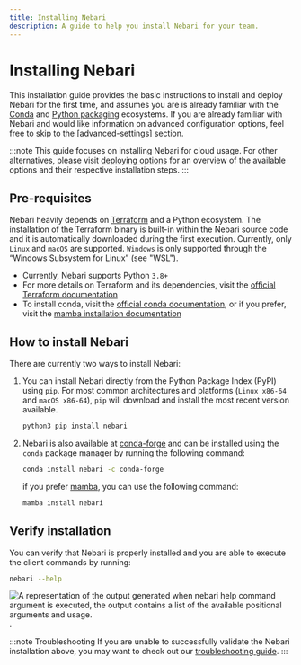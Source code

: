```yaml
---
title: Installing Nebari
description: A guide to help you install Nebari for your team.
---
```


# Installing Nebari


This installation guide provides the basic instructions to install and deploy Nebari for the first time, and assumes you are is already familiar with the [Conda](https://docs.conda.io/projects/conda/en/latest/) and [Python packaging](https://packaging.python.org/en/latest/tutorials/installing-packages/#installing-packages) ecosystems. If you are already familiar with Nebari and would like information on advanced configuration options, feel free to skip to the [advanced-settings] section.

:::note
This guide focuses on installing Nebari for cloud usage. For other alternatives, please visit [deploying options](/getting-started/deploy.md) for an overview of the available options and their respective installation steps.
:::

## Pre-requisites

Nebari heavily depends on [Terraform](https://www.terraform.io/) and a Python ecosystem. The installation of the Terraform binary is built-in within the Nebari source code and it is automatically downloaded during the first execution. Currently, only `Linux` and `macOS` are supported. `Windows` is only supported through the “Windows Subsystem for Linux” (see "WSL").
- Currently, Nebari supports Python `3.8+`
- For more details on Terraform and its dependencies, visit the [official Terraform documentation](https://learn.hashicorp.com/tutorials/terraform/install-cli)
- To install conda, visit the [official conda documentation](https://docs.conda.io/projects/conda/en/latest/user-guide/install/index.html), or if you prefer, visit the [mamba installation documentation](https://github.com/mamba-org/mamba#installation)

## How to install Nebari

There are currently two ways to install Nebari:

1. You can install Nebari directly from the Python Package Index (PyPI) using `pip`. For most common architectures and platforms (`Linux x86-64` and `macOS x86-64`), `pip` will download and install the most recent version available.

    ```bash
    python3 pip install nebari
    ```

2. Nebari is also available at [conda-forge](https://anaconda.org/conda-forge/qhub) and can be installed using the `conda` package manager by running the following command:

    ```bash
    conda install nebari -c conda-forge
    ```

    if you prefer [mamba](https://github.com/mamba-org/mamba#mamba), you can use the following command:

    ```bash
    mamba install nebari
    ```

## Verify installation

You can verify that Nebari is properly installed and you are able to execute the client commands by running:

```bash
nebari --help
```

![A representation of the output generated when nebari help command argument is executed, the output contains a list of the available positional arguments and usage.](/img/validate_installation.png "Nebari's help command line output").

:::note Troubleshooting
If you are unable to successfully validate the Nebari installation above, you may want to check out our [troubleshooting guide](/troubleshooting.md).
:::
